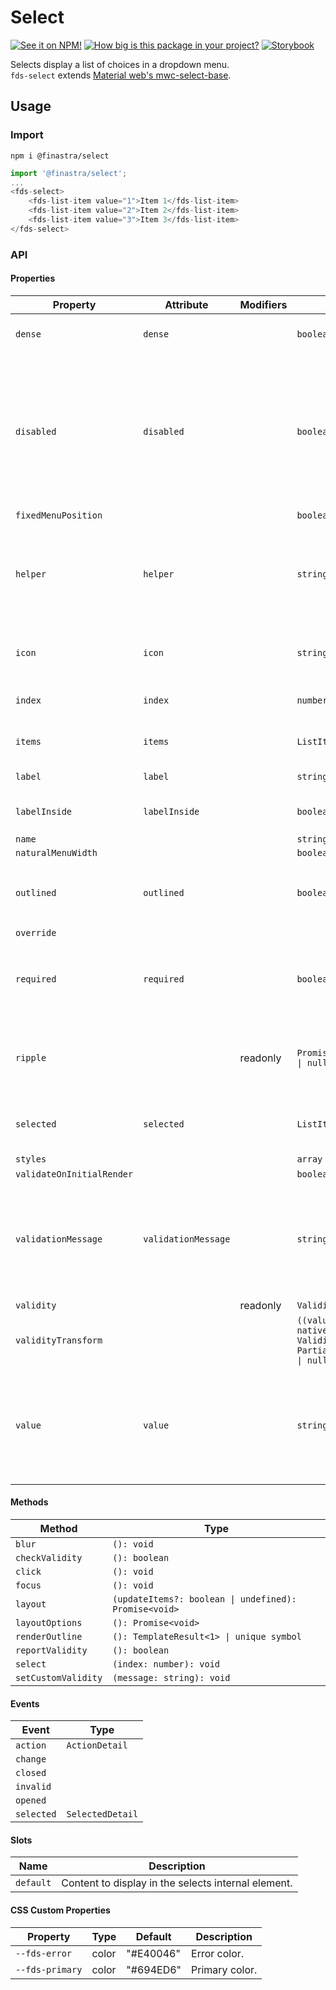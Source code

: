 # Select

[![See it on NPM!](https://img.shields.io/npm/v/@finastra/select?style=for-the-badge)](https://www.npmjs.com/package/@finastra/select)
[![How big is this package in your project?](https://img.shields.io/bundlephobia/minzip/@finastra/select?style=for-the-badge)](https://bundlephobia.com/result?p=@finastra/select')
[![Storybook](https://shields.io/badge/-Play%20with%20this%20web%20component-2a0481?logo=storybook&style=for-the-badge)](https://finastra.github.io/finastra-design-system/?path=/story/forms-select--default)

Selects display a list of choices in a dropdown menu. \
`fds-select` extends [Material web's mwc-select-base](https://github.com/material-components/material-web/tree/master/packages/select).

## Usage

### Import

```
npm i @finastra/select
```

```ts
import '@finastra/select';
...
<fds-select>
    <fds-list-item value="1">Item 1</fds-list-item>
    <fds-list-item value="2">Item 2</fds-list-item>
    <fds-list-item value="3">Item 3</fds-list-item>
</fds-select>
```

### API

<!-- DOC -->

#### Properties

| Property                  | Attribute           | Modifiers | Type                                                                                 | Default    | Description                                                                                                                  |
| ------------------------- | ------------------- | --------- | ------------------------------------------------------------------------------------ | ---------- | ---------------------------------------------------------------------------------------------------------------------------- |
| `dense`                   | `dense`             |           | `boolean`                                                                            | false      | Smaller select field size.                                                                                                   |
| `disabled`                | `disabled`          |           | `boolean`                                                                            | false      | Disabled state for the component. When `disabled` is set to `true`, the<br />component will not be added to form submission. |
| `fixedMenuPosition`       |                     |           | `boolean`                                                                            |            |                                                                                                                              |
| `helper`                  | `helper`            |           | `string`                                                                             | ""         | Helper text to display below the input. Display default only when focused.                                                   |
| `icon`                    | `icon`              |           | `string`                                                                             | ""         | Leading icon to display in input. See `mwc-icon`.                                                                            |
| `index`                   | `index`             |           | `number`                                                                             | -1         | Index of selected list item.                                                                                                 |
| `items`                   | `items`             |           | `ListItemBase[]`                                                                     | "[]"       | List of selectable items.                                                                                                    |
| `label`                   | `label`             |           | `string`                                                                             | ""         | Sets label value.                                                                                                            |
| `labelInside`             | `labelInside`       |           | `boolean`                                                                            | false      | Keep the label in the input.                                                                                                 |
| `name`                    |                     |           | `string`                                                                             |            |                                                                                                                              |
| `naturalMenuWidth`        |                     |           | `boolean`                                                                            |            |                                                                                                                              |
| `outlined`                | `outlined`          |           | `boolean`                                                                            | true       | Whether or not to show the material outlined variant.                                                                        |
| `override`                |                     |           |                                                                                      |            |                                                                                                                              |
| `required`                | `required`          |           | `boolean`                                                                            | false      | Displays error state if value is empty and input is blurred.                                                                 |
| `ripple`                  |                     | readonly  | `Promise<RippleInterface \| null> \| undefined`                                      |            | Implement ripple getter for Ripple integration with mwc-formfield                                                            |
| `selected`                | `selected`          |           | `ListItemBase \| null`                                                               | null       | Selected list item element type ListItemBase.                                                                                |
| `styles`                  |                     |           | `array`                                                                              | ["styles"] |                                                                                                                              |
| `validateOnInitialRender` |                     |           | `boolean`                                                                            |            |                                                                                                                              |
| `validationMessage`       | `validationMessage` |           | `string`                                                                             | ""         | Message to show in the error color when the textfield is invalid. (Helper text will not be visible).                         |
| `validity`                |                     | readonly  | `ValidityState`                                                                      |            |                                                                                                                              |
| `validityTransform`       |                     |           | `((value: string, nativeValidity: ValidityState) => Partial<ValidityState>) \| null` |            |                                                                                                                              |
| `value`                   | `value`             |           | `string`                                                                             | ""         | The select control's value determined by the value property of the currently selected list item.                             |

#### Methods

| Method              | Type                                                  |
| ------------------- | ----------------------------------------------------- |
| `blur`              | `(): void`                                            |
| `checkValidity`     | `(): boolean`                                         |
| `click`             | `(): void`                                            |
| `focus`             | `(): void`                                            |
| `layout`            | `(updateItems?: boolean \| undefined): Promise<void>` |
| `layoutOptions`     | `(): Promise<void>`                                   |
| `renderOutline`     | `(): TemplateResult<1> \| unique symbol`              |
| `reportValidity`    | `(): boolean`                                         |
| `select`            | `(index: number): void`                               |
| `setCustomValidity` | `(message: string): void`                             |

#### Events

| Event      | Type             |
| ---------- | ---------------- |
| `action`   | `ActionDetail`   |
| `change`   |                  |
| `closed`   |                  |
| `invalid`  |                  |
| `opened`   |                  |
| `selected` | `SelectedDetail` |

#### Slots

| Name      | Description                                                    |
| --------- | -------------------------------------------------------------- |
| `default` | Content to display in the selects internal <mwc-menu> element. |

#### CSS Custom Properties

| Property        | Type  | Default   | Description    |
| --------------- | ----- | --------- | -------------- |
| `--fds-error`   | color | "#E40046" | Error color.   |
| `--fds-primary` | color | "#694ED6" | Primary color. |

<!-- /DOC -->
